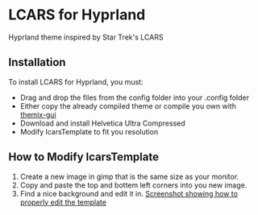 # LCARS for Hyprland
Hyprland theme inspired by Star Trek's LCARS

## Installation
To install LCARS for Hyprland, you must:
 - Drag and drop the files from the config folder into your .config folder
 - Either copy the already compiled theme or compile you own with [themix-gui](https://github.com/themix-project/themix-gui)
 - Download and install Helvetica Ultra Compressed
 - Modify lcarsTemplate to fit you resolution

## How to Modify lcarsTemplate
 1. Create a new image in gimp that is the same size as your monitor.
 2. Copy and paste the top and bottem left corners into you new image.
 3. Find a nice background and edit it in.
[Screenshot showing how to properly edit the template](https://github.com/simply1233/lcarsHyprland/blob/main/guideImage.png)
